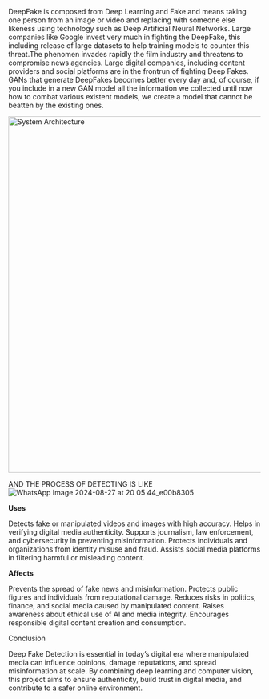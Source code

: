 DeepFake is composed from Deep Learning and Fake and means taking one person from an image or video and replacing with someone else likeness using technology such as Deep Artificial Neural Networks.
Large companies like Google invest very much in fighting the DeepFake, this including release of large datasets to help training models to counter this threat.The phenomen invades rapidly the film
industry and threatens to compromise news agencies. Large digital companies, including content providers and social platforms are in the frontrun of fighting Deep Fakes. GANs that generate DeepFakes
becomes better every day and, of course, if you include in a new GAN model all the information we collected until now how to combat various existent models,
we create a model that cannot be beatten by the existing ones.

<img width="901" height="711" alt="System Architecture" src="https://github.com/user-attachments/assets/68e4f727-166a-41a6-a739-e2c11cd82feb" />

AND THE PROCESS OF DETECTING IS LIKE
![WhatsApp Image 2024-08-27 at 20 05 44_e00b8305](https://github.com/user-attachments/assets/d5d38081-f286-4c32-94c0-7610d159e970)

**Uses**

Detects fake or manipulated videos and images with high accuracy.
Helps in verifying digital media authenticity.
Supports journalism, law enforcement, and cybersecurity in preventing misinformation.
Protects individuals and organizations from identity misuse and fraud.
Assists social media platforms in filtering harmful or misleading content.

**Affects**

Prevents the spread of fake news and misinformation.
Protects public figures and individuals from reputational damage.
Reduces risks in politics, finance, and social media caused by manipulated content.
Raises awareness about ethical use of AI and media integrity.
Encourages responsible digital content creation and consumption.

Conclusion

Deep Fake Detection is essential in today’s digital era where manipulated media can influence opinions, damage reputations, and spread misinformation at scale. By combining deep learning and computer vision,
this project aims to ensure authenticity, build trust in digital media, and contribute to a safer online environment.
